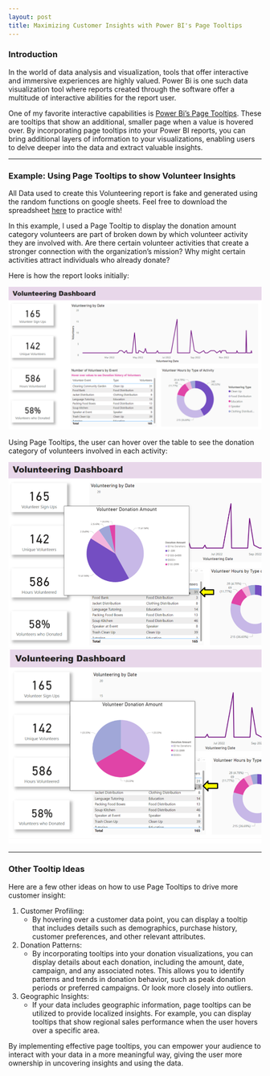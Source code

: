 ```yaml
---
layout: post
title: Maximizing Customer Insights with Power BI's Page Tooltips
---
```


### Introduction
In the world of data analysis and visualization, tools that offer interactive and immersive experiences are highly valued. Power Bi is one such data visualization tool where reports created through the software offer a multitude of interactive abilities for the report user. 

One of my favorite interactive capabilities is [Power Bi’s Page Tooltips](https://learn.microsoft.com/en-us/power-bi/create-reports/desktop-tooltips?tabs=powerbi-desktop).
These are tooltips that show an additional, smaller page when a value is hovered over. By incorporating page tooltips into your Power BI reports, you can bring additional layers of information to your visualizations, enabling users to delve deeper into the data and extract valuable insights.
<br>

---

### Example: Using Page Tooltips to show Volunteer Insights
All Data used to create this Volunteering report is fake and generated using the random functions on google sheets. Feel free to download the spreadsheet [here](https://github.com/KarissaLowe/KarissaLowe.github.io/blob/main/ExampleData/EventData_PowerBiTooltips.csv) to practice with!

In this example, I used a Page Tooltip to display the donation amount category volunteers are part of broken down by which volunteer activity they are involved with. 
Are there certain volunteer activities that create a stronger connection with the organization’s mission? Why might certain activities attract individuals who already donate?

Here is how the report looks initially:

![ToolTip Report Page Example](https://github.com/KarissaLowe/KarissaLowe.github.io/blob/main/Images/Tooltip_Image1.PNG?raw=true)


Using Page Tooltips, the user can hover over the table to see the donation category of volunteers involved in each activity:

![ToolTip Report Page Example User is hovering over a value to see tooltip 1](https://github.com/KarissaLowe/KarissaLowe.github.io/blob/main/Images/Tooltip_Image2.PNG?raw=true)
![ToolTip Report Page Example User is hovering over a value to see tooltip 2](https://github.com/KarissaLowe/KarissaLowe.github.io/blob/main/Images/Tooltip_Image3.PNG?raw=true)
<br>

---

### Other Tooltip Ideas
Here are a few other ideas on how to use Page Tooltips to drive more customer insight:

1. Customer Profiling:
   - By hovering over a customer data point, you can display a tooltip that includes details such as demographics, purchase history, customer preferences, and other relevant attributes.
2. Donation Patterns:
   - By incorporating tooltips into your donation visualizations, you can display details about each donation, including the amount, date, campaign, and any associated notes. This allows you to identify patterns and trends in donation behavior, such as peak donation periods or preferred campaigns. Or look more closely into outliers.
3. Geographic Insights:
   - If your data includes geographic information, page tooltips can be utilized to provide localized insights. For example, you can display tooltips that show regional sales performance when the user hovers over a specific area.

By implementing effective page tooltips, you can empower your audience to interact with your data in a more meaningful way, giving the user more ownership in uncovering insights and using the data.
